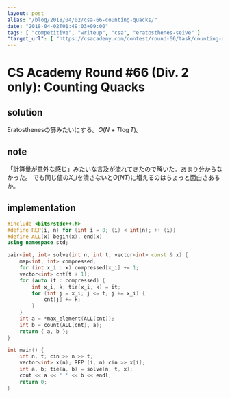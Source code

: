 ```yaml
---
layout: post
alias: "/blog/2018/04/02/csa-66-counting-quacks/"
date: "2018-04-02T01:49:03+09:00"
tags: [ "competitive", "writeup", "csa", "eratosthenes-seive" ]
"target_url": [ "https://csacademy.com/contest/round-66/task/counting-quacks/statement/" ]
---
```


# CS Academy Round #66 (Div. 2 only): Counting Quacks

## solution

Eratosthenesの篩みたいにする。$O(N + T \log T)$。

## note

「計算量が意外な感じ」みたいな言及が流れてきたので解いた。あまり分からなかった。
でも同じ値の$X\_i$を潰さないと$O(NT)$に増えるのはちょっと面白さあるか。

## implementation

``` c++
#include <bits/stdc++.h>
#define REP(i, n) for (int i = 0; (i) < int(n); ++ (i))
#define ALL(x) begin(x), end(x)
using namespace std;

pair<int, int> solve(int n, int t, vector<int> const & x) {
    map<int, int> compressed;
    for (int x_i : x) compressed[x_i] += 1;
    vector<int> cnt(t + 1);
    for (auto it : compressed) {
        int x_i, k; tie(x_i, k) = it;
        for (int j = x_i; j <= t; j += x_i) {
            cnt[j] += k;
        }
    }
    int a = *max_element(ALL(cnt));
    int b = count(ALL(cnt), a);
    return { a, b };
}

int main() {
    int n, t; cin >> n >> t;
    vector<int> x(n); REP (i, n) cin >> x[i];
    int a, b; tie(a, b) = solve(n, t, x);
    cout << a << ' ' << b << endl;
    return 0;
}
```
